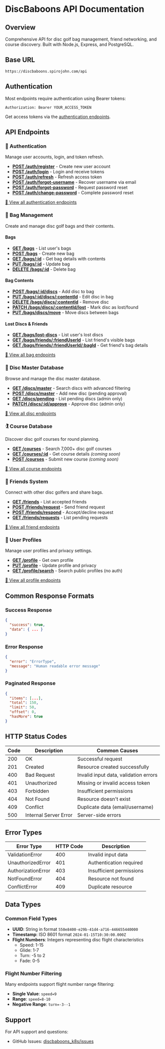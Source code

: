 # DiscBaboons API Documentation

## Overview
Comprehensive API for disc golf bag management, friend networking, and course discovery. Built with Node.js, Express, and PostgreSQL.

## Base URL
```
https://discbaboons.spirojohn.com/api
```

## Authentication
Most endpoints require authentication using Bearer tokens:
```
Authorization: Bearer YOUR_ACCESS_TOKEN
```

Get access tokens via the [authentication endpoints](#authentication).

## API Endpoints

### 🔐 Authentication
Manage user accounts, login, and token refresh.

- **[POST /auth/register](./auth/POST_register.md)** - Create new user account
- **[POST /auth/login](./auth/POST_login.md)** - Login and receive tokens
- **[POST /auth/refresh](./auth/POST_refresh.md)** - Refresh access token
- **[POST /auth/forgot-username](./auth/POST_forgot-username.md)** - Recover username via email  
- **[POST /auth/forgot-password](./auth/POST_forgot-password.md)** - Request password reset
- **[POST /auth/change-password](./auth/POST_change-password.md)** - Complete password reset

[📖 View all authentication endpoints](./auth/)

### 🎒 Bag Management
Create and manage disc golf bags and their contents.

#### Bags
- **[GET /bags](./bags/GET_bags.md)** - List user's bags
- **[POST /bags](./bags/POST_bags.md)** - Create new bag
- **[GET /bags/:id](./bags/GET_bags_id.md)** - Get bag details with contents
- **[PUT /bags/:id](./bags/PUT_bags_id.md)** - Update bag
- **[DELETE /bags/:id](./bags/DELETE_bags_id.md)** - Delete bag

#### Bag Contents
- **[POST /bags/:id/discs](./bags/POST_bags_id_discs.md)** - Add disc to bag
- **[PUT /bags/:id/discs/:contentId](./bags/PUT_bags_id_discs_contentId.md)** - Edit disc in bag
- **[DELETE /bags/discs/:contentId](./bags/DELETE_bags_discs_contentId.md)** - Remove disc
- **[PATCH /bags/discs/:contentId/lost](./bags/PATCH_bags_discs_contentId_lost.md)** - Mark disc as lost/found
- **[PUT /bags/discs/move](./bags/PUT_bags_discs_move.md)** - Move discs between bags

#### Lost Discs & Friends
- **[GET /bags/lost-discs](./bags/GET_bags_lost-discs.md)** - List user's lost discs
- **[GET /bags/friends/:friendUserId](./bags/GET_bags_friends_friendUserId.md)** - List friend's visible bags
- **[GET /bags/friends/:friendUserId/:bagId](./bags/GET_bags_friends_friendUserId_bagId.md)** - Get friend's bag details

[📖 View all bag endpoints](./bags/)

### 🥏 Disc Master Database
Browse and manage the disc master database.

- **[GET /discs/master](./discs/GET_discs_master.md)** - Search discs with advanced filtering
- **[POST /discs/master](./discs/POST_discs_master.md)** - Add new disc (pending approval)
- **[GET /discs/pending](./discs/GET_discs_pending.md)** - List pending discs (admin only)
- **[PATCH /discs/:id/approve](./discs/PATCH_discs_id_approve.md)** - Approve disc (admin only)

[📖 View all disc endpoints](./discs/)

### 🏌️ Course Database
Discover disc golf courses for round planning.

- **[GET /courses](./courses/GET_courses.md)** - Search 7,000+ disc golf courses
- **[GET /courses/:id](./courses/GET_courses_id.md)** - Get course details *(coming soon)*
- **[POST /courses](./courses/POST_courses.md)** - Submit new course *(coming soon)*

[📖 View all course endpoints](./courses/)

### 👥 Friends System
Connect with other disc golfers and share bags.

- **[GET /friends](./friends/GET_friends.md)** - List accepted friends
- **[POST /friends/request](./friends/POST_friends_request.md)** - Send friend request
- **[POST /friends/respond](./friends/POST_friends_respond.md)** - Accept/decline request
- **[GET /friends/requests](./friends/GET_friends_requests.md)** - List pending requests

[📖 View all friend endpoints](./friends/)

### 👤 User Profiles
Manage user profiles and privacy settings.

- **[GET /profile](./profile/GET_profile.md)** - Get own profile
- **[PUT /profile](./profile/PUT_profile.md)** - Update profile and privacy
- **[GET /profile/search](./profile/GET_profile_search.md)** - Search public profiles (no auth)

[📖 View all profile endpoints](./profile/)

## Common Response Formats

### Success Response
```json
{
  "success": true,
  "data": { ... }
}
```

### Error Response
```json
{
  "error": "ErrorType",
  "message": "Human readable error message"
}
```

### Paginated Response
```json
{
  "items": [...],
  "total": 150,
  "limit": 50,
  "offset": 0,
  "hasMore": true
}
```

## HTTP Status Codes

| Code | Description | Common Causes |
|------|-------------|---------------|
| 200 | OK | Successful request |
| 201 | Created | Resource created successfully |
| 400 | Bad Request | Invalid input data, validation errors |
| 401 | Unauthorized | Missing or invalid access token |
| 403 | Forbidden | Insufficient permissions |
| 404 | Not Found | Resource doesn't exist |
| 409 | Conflict | Duplicate data (email/username) |
| 500 | Internal Server Error | Server-side errors |

## Error Types

| Error Type | HTTP Code | Description |
|------------|-----------|-------------|
| ValidationError | 400 | Invalid input data |
| UnauthorizedError | 401 | Authentication required |
| AuthorizationError | 403 | Insufficient permissions |
| NotFoundError | 404 | Resource not found |
| ConflictError | 409 | Duplicate resource |

## Data Types

### Common Field Types
- **UUID**: String in format `550e8400-e29b-41d4-a716-446655440000`
- **Timestamp**: ISO 8601 format `2024-01-15T10:30:00.000Z`
- **Flight Numbers**: Integers representing disc flight characteristics
  - Speed: 1-15
  - Glide: 1-7  
  - Turn: -5 to 2
  - Fade: 0-5

### Flight Number Filtering
Many endpoints support flight number range filtering:
- **Single Value**: `speed=9`
- **Range**: `speed=8-10`
- **Negative Range**: `turn=-3--1`

## Support
For API support and questions:
- GitHub Issues: [discbaboons_k8s/issues](https://github.com/user/discbaboons_k8s/issues)